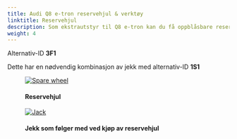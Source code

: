 ```yaml
---
title: Audi Q8 e-tron reservehjul & verktøy
linktitle: Reservehjul
description: Som ekstrautstyr til Q8 e-tron kan du få oppblåsbare reservehjul.
weight: 4
---
```

<!-- markdownlint-disable MD033 -->

Alternativ-ID **3F1**

Dette har en nødvendig kombinasjon av jekk med alternativ-ID **1S1**

<figure>
    <a href="https://media.electrichasgoneaudi.net/multimedia/models/e-tron/exterior/wheels/spare/sparewheel.jpg">
        <img src="https://media.electrichasgoneaudi.net/multimedia/models/e-tron/exterior/wheels/spare/sparewheels.jpg"
        class="img-fluid" alt="Spare wheel" title="Spare wheel">
    </a>
    <figcaption><h4>Reservehjul</h4></figcaption>
</figure>

<figure>
    <a href="https://media.electrichasgoneaudi.net/multimedia/models/e-tron/exterior/wheels/spare/jack.jpg">
        <img src="https://media.electrichasgoneaudi.net/multimedia/models/e-tron/exterior/wheels/spare/jacks.jpg"
        class="img-fluid" alt="Jack" title="Jack">
    </a>
    <figcaption><h4>Jekk som følger med ved kjøp av reservehjul</h4></figcaption>
</figure>
